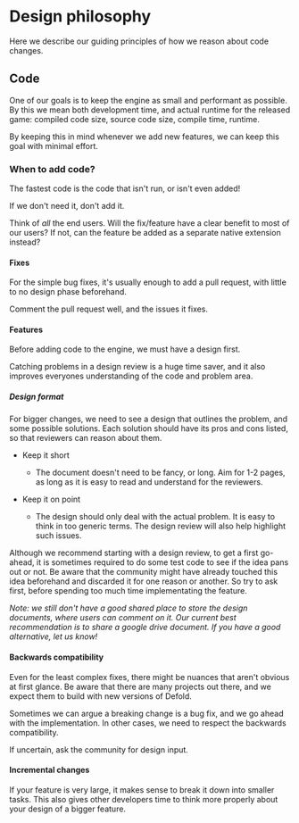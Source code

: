 # Design philosophy

Here we describe our guiding principles of how we reason about code changes.

## Code

One of our goals is to keep the engine as small and performant as possible.
By this we mean both development time, and actual runtime for the released game:
compiled code size, source code size, compile time, runtime.

By keeping this in mind whenever we add new features, we can keep this goal with minimal effort.

### When to add code?

The fastest code is the code that isn't run, or isn't even added!

If we don't need it, don't add it.

Think of _all_ the end users. Will the fix/feature have a clear benefit to most of our users?
If not, can the feature be added as a separate native extension instead?

#### Fixes

For the simple bug fixes, it's usually enough to add a pull request, with little to no design phase beforehand.

Comment the pull request well, and the issues it fixes.

#### Features

Before adding code to the engine, we must have a design first.

Catching problems in a design review is a huge time saver, and it also improves everyones understanding of the code and problem area.

##### Design format

For bigger changes, we need to see a design that outlines the problem, and some possible solutions.
Each solution should have its pros and cons listed, so that reviewers can reason about them.

* Keep it short
    * The document doesn't need to be fancy, or long. Aim for 1-2 pages, as long as it is easy to read and understand for the reviewers.

* Keep it on point
    * The design should only deal with the actual problem. It is easy to think in too generic terms.
The design review will also help highlight such issues.

Although we recommend starting with a design review, to get a first go-ahead, it is sometimes required to do some test
code to see if the idea pans out or not. Be aware that the community might have already touched this idea beforehand
and discarded it for one reason or another. So try to ask first, before spending too much time implementating the feature.

*Note: we still don't have a good shared place to store the design documents, where users can comment on it.
Our current best recommendation is to share a google drive document. If you have a good alternative, let us know!*

#### Backwards compatibility

Even for the least complex fixes, there might be nuances that aren't obvious at first glance.
Be aware that there are many projects out there, and we expect them to build with new versions of Defold.

Sometimes we can argue a breaking change is a bug fix, and we go ahead with the implementation.
In other cases, we need to respect the backwards compatibility.

If uncertain, ask the community for design input.

#### Incremental changes

If your feature is very large, it makes sense to break it down into smaller tasks.
This also gives other developers time to think more properly about your design of a bigger feature.



